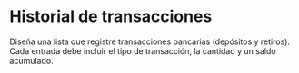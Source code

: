 # Historial de transacciones

Diseña una lista que registre transacciones bancarias (depósitos y retiros). Cada entrada debe incluir el tipo de transacción, la cantidad y un saldo acumulado.
